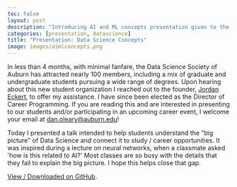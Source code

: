 ```yaml
---
toc: false
layout: post
description: "Introducing AI and ML concepts presentation given to the Data Science Society of Auburn, a mix of undergraduate and graduate students interested in the field."
categories: [presentation, datascience]
title: "Presentation: Data Science Concepts"
image: images/aimlconcepts.png
---
```


In less than 4 months, with minimal fanfare, the Data Science Society of Auburn has attracted nearly 100 members, including a mix of graduate and undergraduate students pursuing a wide range of degrees. Upon hearing about this new student organization I reached out to the founder, [Jordan Eckert](https://twitter.com/jpeckert), to offer my assistance. I have since been elected as the Director of Career Programming. If you are reading this and are interested in presenting to our students and/or participating in an upcoming career event, I welcome your email at <dan.oleary@auburn.edu>!

Today I presented a talk intended to help students understand the "big picture" of Data Science and connect it to study / career opportunities. It was inspired during a lecture on neural networks, when a classmate asked 'how is this related to AI?' Most classes are so busy with the details that they fail to explain the big picture. I hope this helps close that gap.

<object width="100%" height="500px" data="https://docs.google.com/gview?embedded=true&url=https://olearydj.github.io/antisimplistic/docs/AI-MachineLearning-Web-2020-11-16.pdf"></object>

[View / Downloaded on GitHub](https://bit.ly/dssa-aiml-pdf).
